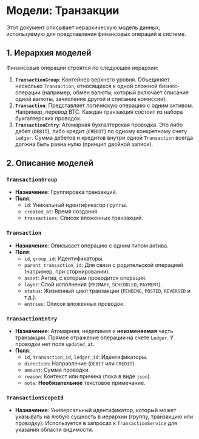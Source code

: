 # Модели: Транзакции

Этот документ описывает иерархическую модель данных, используемую для представления финансовых операций в системе.

## 1. Иерархия моделей

Финансовые операции строятся по следующей иерархии:

1.  **`TransactionGroup`**: Контейнер верхнего уровня. Объединяет несколько `Transaction`, относящихся к одной сложной бизнес-операции (например, обмен валюты, который включает списание одной валюты, зачисление другой и списание комиссии).
2.  **`Transaction`**: Представляет логическую операцию с одним активом. Например, перевод BTC. Каждая транзакция состоит из набора бухгалтерских проводок.
3.  **`TransactionEntry`**: Атомарная бухгалтерская проводка. Это либо дебет (`DEBIT`), либо кредит (`CREDIT`) по одному конкретному счету `Ledger`. Сумма дебетов и кредитов внутри одной `Transaction` всегда должна быть равна нулю (принцип двойной записи).

## 2. Описание моделей

### `TransactionGroup`
- **Назначение**: Группировка транзакций.
- **Поля**:
  - `id`: Уникальный идентификатор группы.
  - `created_at`: Время создания.
  - `transactions`: Список вложенных транзакций.

### `Transaction`
- **Назначение**: Описывает операцию с одним типом актива.
- **Поля**:
  - `id`, `group_id`: Идентификаторы.
  - `parent_transaction_id`: Для связи с родительской операцией (например, при сторнировании).
  - `asset`: Актив, с которым проводится операция.
  - `layer`: Слой исполнения (`PRIMARY`, `SCHEDULED`, `PAYMENT`).
  - `status`: Жизненный цикл транзакции (`PENDING`, `POSTED`, `REVERSED` и т.д.).
  - `entries`: Список вложенных проводок.

### `TransactionEntry`
- **Назначение**: Атомарная, неделимая и **неизменяемая** часть транзакции. Прямое отражение операции на счете `Ledger`. У проводки нет поля `updated_at`.
- **Поля**:
  - `id`, `transaction_id`, `ledger_id`: Идентификаторы.
  - `direction`: Направление (`DEBIT` или `CREDIT`).
  - `amount`: Сумма проводки.
  - `reason`: Контекст или причина (пока в виде `json`).
  - `note`: **Необязательное** текстовое примечание.

### `TransactionScopeId`
- **Назначение**: Универсальный идентификатор, который может указывать на любую сущность в иерархии (группу, транзакцию или проводку). Используется в запросах к `TransactionService` для указания области видимости.
